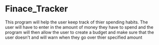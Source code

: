# Finace_Tracker
This program will help the user keep track of thier spending habits. The user will have to enter in the amount of money they have to spend 
and the program will then allow the user to create a budget and make sure that the user doesn't and will warn when they go over thier specified amount
